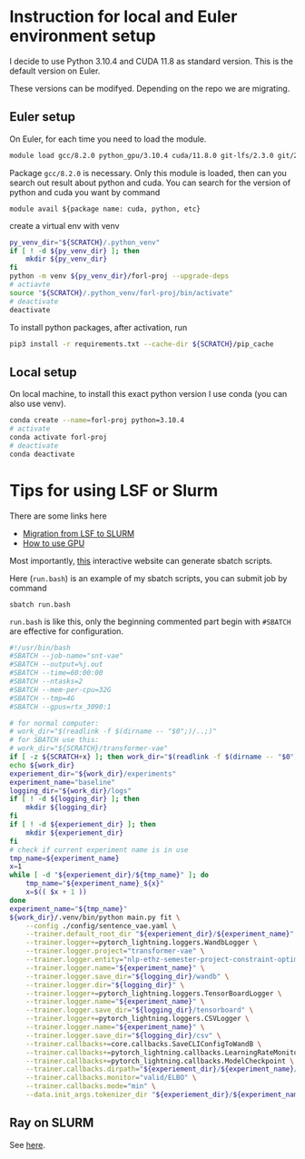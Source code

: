 # Instruction for local and Euler environment setup
I decide to use Python 3.10.4 and CUDA 11.8 as standard version. This is the default version on Euler.

These versions can be modifyed. Depending on the repo we are migrating.

## Euler setup
On Euler, for each time you need to load the module.
```sh
module load gcc/8.2.0 python_gpu/3.10.4 cuda/11.8.0 git-lfs/2.3.0 git/2.31.1 eth_proxy cudnn/8.4.0.27
```
Package `gcc/8.2.0` is necessary. Only this module is loaded, then can you search out result about python and cuda. You can search for the version of python and cuda you want by command 
```shell
module avail ${package name: cuda, python, etc}
```

create a virtual env with venv
```sh
py_venv_dir="${SCRATCH}/.python_venv"
if [ ! -d ${py_venv_dir} ]; then
    mkdir ${py_venv_dir}
fi
python -m venv ${py_venv_dir}/forl-proj --upgrade-deps
# actiavte
source "${SCRATCH}/.python_venv/forl-proj/bin/activate"
# deactivate
deactivate
```
To install python packages, after activation, run
```sh
pip3 install -r requirements.txt --cache-dir ${SCRATCH}/pip_cache
```

## Local setup
On local machine, to install this exact python version I use conda (you can also use venv).
```sh
conda create --name=forl-proj python=3.10.4
# activate
conda activate forl-proj
# deactivate
conda deactivate
```

# Tips for using LSF or Slurm
There are some links here 
- [Migration from LSF to SLURM](https://scicomp.ethz.ch/wiki/LSF_to_Slurm_quick_reference)
- [How to use GPU](https://scicomp.ethz.ch/wiki/Getting_started_with_GPUs)

Most importantly, [this](https://scicomp.ethz.ch/public/lsla/index2.html) interactive website can generate sbatch scripts.


Here (`run.bash`) is an example of my sbatch scripts, you can submit job by command
```shell
sbatch run.bash
```
`run.bash` is like this, only the beginning commented part begin with `#SBATCH` are effective for configuration.
```bash
#!/usr/bin/bash
#SBATCH --job-name="snt-vae"
#SBATCH --output=%j.out
#SBATCH --time=60:00:00
#SBATCH --ntasks=2
#SBATCH --mem-per-cpu=32G
#SBATCH --tmp=4G
#SBATCH --gpus=rtx_3090:1

# for normal computer:
# work_dir="$(readlink -f $(dirname -- "$0";)/..;)"
# for SBATCH use this:
# work_dir="${SCRATCH}/transformer-vae"
if [ -z ${SCRATCH+x} ]; then work_dir="$(readlink -f $(dirname -- "$0")/..)"; else work_dir="${SCRATCH}/transformer-vae"; fi
echo ${work_dir}
experiement_dir="${work_dir}/experiments"
experiment_name="baseline"
logging_dir="${work_dir}/logs"
if [ ! -d ${logging_dir} ]; then
    mkdir ${logging_dir}
fi
if [ ! -d ${experiement_dir} ]; then
    mkdir ${experiement_dir}
fi
# check if current experiment name is in use
tmp_name=${experiment_name}
x=1
while [ -d "${experiement_dir}/${tmp_name}" ]; do
    tmp_name="${experiment_name}_${x}"
    x=$(( $x + 1 ))
done
experiment_name="${tmp_name}"
${work_dir}/.venv/bin/python main.py fit \
    --config ./config/sentence_vae.yaml \
    --trainer.default_root_dir "${experiement_dir}/${experiment_name}" \
    --trainer.logger+=pytorch_lightning.loggers.WandbLogger \
    --trainer.logger.project="transformer-vae" \
    --trainer.logger.entity="nlp-ethz-semester-project-constraint-optim" \
    --trainer.logger.name="${experiment_name}" \
    --trainer.logger.save_dir="${logging_dir}/wandb" \
    --trainer.logger.dir="${logging_dir}" \
    --trainer.logger+=pytorch_lightning.loggers.TensorBoardLogger \
    --trainer.logger.name="${experiment_name}" \
    --trainer.logger.save_dir="${logging_dir}/tensorboard" \
    --trainer.logger+=pytorch_lightning.loggers.CSVLogger \
    --trainer.logger.name="${experiment_name}" \
    --trainer.logger.save_dir="${logging_dir}/csv" \
    --trainer.callbacks+=core.callbacks.SaveCLIConfigToWandB \
    --trainer.callbacks+=pytorch_lightning.callbacks.LearningRateMonitor \
    --trainer.callbacks+=pytorch_lightning.callbacks.ModelCheckpoint \
    --trainer.callbacks.dirpath="${experiement_dir}/${experiment_name}/checkpoints" \
    --trainer.callbacks.monitor="valid/ELBO" \
    --trainer.callbacks.mode="min" \
    --data.init_args.tokenizer_dir "${experiement_dir}/${experiment_name}"

```

## Ray on SLURM
See [here](https://docs.ray.io/en/latest/cluster/vms/user-guides/community/slurm.html#slurm-network-ray).
